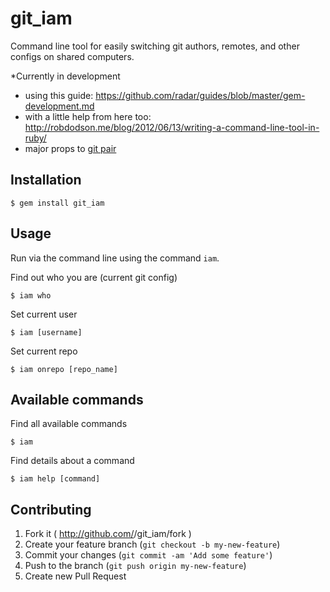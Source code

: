 # git_iam

Command line tool for easily switching git authors, remotes, and other configs on shared computers.

*Currently in development

* using this guide: https://github.com/radar/guides/blob/master/gem-development.md
* with a little help from here too: http://robdodson.me/blog/2012/06/13/writing-a-command-line-tool-in-ruby/
* major props to [git pair](https://github.com/chrisk/git-pair)

## Installation

```
$ gem install git_iam
```

## Usage

Run via the command line using the command `iam`.

Find out who you are (current git config)

```
$ iam who
```

Set current user

```
$ iam [username]
```

Set current repo

```
$ iam onrepo [repo_name]
```

## Available commands

Find all available commands

```
$ iam
```

Find details about a command

```
$ iam help [command]
```

## Contributing

1. Fork it ( http://github.com/<my-github-username>/git_iam/fork )
2. Create your feature branch (`git checkout -b my-new-feature`)
3. Commit your changes (`git commit -am 'Add some feature'`)
4. Push to the branch (`git push origin my-new-feature`)
5. Create new Pull Request
